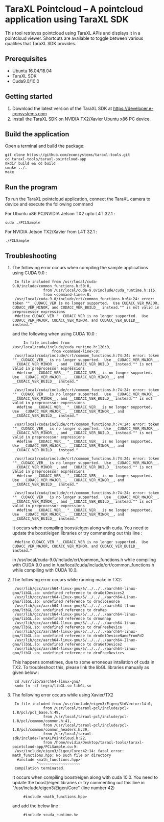 # TaraXL Pointcloud – A pointcloud application using TaraXL SDK

This tool retrieves pointcloud using TaraXL APIs and displays it in a pointcloud viewer. Shortcuts are available to toggle between various qualities that TaraXL SDK provides.

## Prerequisites

- Ubuntu 16.04/18.04
- TaraXL SDK
- Cuda9.0/10.0

## Getting started

1. Download the latest version of the TaraXL SDK at https://developer.e-consystems.com
2. Install the TaraXL SDK on NVIDIA TX2/Xavier Ubuntu x86 PC device.

## Build the application

Open a terminal and build the package:

    git clone https://github.com/econsystems/taraxl-tools.git
    cd taraxl-tools/taraxl-pointcloud-app
    mkdir build && cd build
    cmake ../.
    make

## Run the program

To run the TaraXL pointcloud application, connect the TaraXL camera to device and execute the following command

For Ubuntu x86 PC/NVIDIA Jetson TX2 upto L4T 32.1 : 

    sudo ./PCLSample
For NVIDIA Jetson TX2/Xavier from L4T 32.1 : 

    ./PCLSample

## Troubleshooting
1. The following error occurs when compiling the sample applications using CUDA 9.0 :

        In file included from /usr/local/cuda-9.0/include/common_functions.h:50:0,
                     from /usr/local/cuda-9.0/include/cuda_runtime.h:115,
                     from <command-line>:0:
        /usr/local/cuda-9.0/include/crt/common_functions.h:64:24: error: token ""__CUDACC_VER is no longer supported.  Use CUDACC_VER_MAJOR, CUDACC_VER_MINOR, and CUDACC_VER_BUILD__ instead."" is not valid in preprocessor expressions
        #define CUDACC_VER "__CUDACC_VER is no longer supported.  Use CUDACC_VER_MAJOR, CUDACC_VER_MINOR, and CUDACC_VER_BUILD__ instead."
    
    and the following when using CUDA 10.0 : 
    
            In file included from /usr/local/cuda/include/cuda_runtime.h:120:0,
                         from <command-line>:0:
        /usr/local/cuda/include/crt/common_functions.h:74:24: error: token ""__CUDACC_VER__ is no longer supported.  Use __CUDACC_VER_MAJOR__, __CUDACC_VER_MINOR__, and __CUDACC_VER_BUILD__ instead."" is not valid in preprocessor expressions
         #define __CUDACC_VER__ "__CUDACC_VER__ is no longer supported.  Use __CUDACC_VER_MAJOR__, __CUDACC_VER_MINOR__, and __CUDACC_VER_BUILD__ instead."
                                ^
        /usr/local/cuda/include/crt/common_functions.h:74:24: error: token ""__CUDACC_VER__ is no longer supported.  Use __CUDACC_VER_MAJOR__, __CUDACC_VER_MINOR__, and __CUDACC_VER_BUILD__ instead."" is not valid in preprocessor expressions
         #define __CUDACC_VER__ "__CUDACC_VER__ is no longer supported.  Use __CUDACC_VER_MAJOR__, __CUDACC_VER_MINOR__, and __CUDACC_VER_BUILD__ instead."
                                ^
        /usr/local/cuda/include/crt/common_functions.h:74:24: error: token ""__CUDACC_VER__ is no longer supported.  Use __CUDACC_VER_MAJOR__, __CUDACC_VER_MINOR__, and __CUDACC_VER_BUILD__ instead."" is not valid in preprocessor expressions
         #define __CUDACC_VER__ "__CUDACC_VER__ is no longer supported.  Use __CUDACC_VER_MAJOR__, __CUDACC_VER_MINOR__, and __CUDACC_VER_BUILD__ instead."
                                ^
        /usr/local/cuda/include/crt/common_functions.h:74:24: error: token ""__CUDACC_VER__ is no longer supported.  Use __CUDACC_VER_MAJOR__, __CUDACC_VER_MINOR__, and __CUDACC_VER_BUILD__ instead."" is not valid in preprocessor expressions
         #define __CUDACC_VER__ "__CUDACC_VER__ is no longer supported.  Use __CUDACC_VER_MAJOR__, __CUDACC_VER_MINOR__, and __CUDACC_VER_BUILD__ instead."
                                ^
        /usr/local/cuda/include/crt/common_functions.h:74:24: error: token ""__CUDACC_VER__ is no longer supported.  Use __CUDACC_VER_MAJOR__, __CUDACC_VER_MINOR__, and __CUDACC_VER_BUILD__ instead."" is not valid in preprocessor expressions
         #define __CUDACC_VER__ "__CUDACC_VER__ is no longer supported.  Use __CUDACC_VER_MAJOR__, __CUDACC_VER_MINOR__, and __CUDACC_VER_BUILD__ instead."
    It occurs when compiling boost/eigen along with cuda. You need to update the boost/eigen libraries or try commenting out this line :
        
        #define CUDACC_VER "__CUDACC_VER is no longer supported.  Use CUDACC_VER_MAJOR, CUDACC_VER_MINOR, and CUDACC_VER_BUILD__ instead."
        
    in /usr/local/cuda-9.0/include/crt/common_functions.h while compiling with CUDA 9.0 and in /usr/local/cuda/include/crt/common_functions.h while compiling with CUDA 10.0.

2. The following error occurs while running make in TX2:

        /usr/lib/gcc/aarch64-linux-gnu/5/../../../aarch64-linux-gnu/libGL.so: undefined reference to draGetDevices2
        /usr/lib/gcc/aarch64-LInux-gnu/5/../../../aarch64-Linux-gnu/llbGL.so: undefined reference to drncloseonce 
        /usr/lib/gcc/aarch64-linux-gnu/5/../../../aarch64-l1nux-gnu/ltbGL.So: undefined reference to draMap 
        /usr/lib/gcc/aarch64-linux-gnu/5/../../../aarch64-linux-gnu/libGL.so: undefined reference to drmunnap
        /usr/lib/gcc/aarch64-1lnux-gnu/5/../../../aarch64-1tnux-gnu/llbGL.so: undefined reference to draFreebevice
        /usr/lib/gcc/aarch64-linux-gnu/5/../../../aarch64-linux-gnu/llbGL.so: undefined reference to drnGetDeviceNaneFromFd2
        /usr/lib/gcc/aarch64-linux-gnu/5/../../../aarch64-Ilnux-gnu/llbGL.so: undefined reference to draGetDevice2
        /usr/lib/gcc/aarch64-linux-gnu/5/../../../aarch64-linux-gnu/libGL.so: undefined reference to drnFreeDevices
    This happens sometimes, due to some erroneous intallation of cuda in TX2. To troubleshoot this, please link the libGL libraries manually as given below :
    
        cd /usr/lib/aarch64-linux-gnu/
        sudo ln -sf tegra/libGL.so libGL.so
3. The following error occurs while using Xavier/TX2

        In file included from /usr/include/eigen3/Eigen/StdVector:14:0,
                     from /usr/local/taraxl-pcl/include/pcl-1.8/pcl/pcl_base.h:49,
                     from /usr/local/taraxl-pcl/include/pcl-1.8/pcl/common/common.h:41,
                     from /usr/local/taraxl-pcl/include/pcl-1.8/pcl/common/common_headers.h:39,
                     from /usr/local/taraxl-sdk/include/TaraXLPointcloud.h:22,
                     from /home/nvidia/Desktop/taraxl-tools/taraxl-pointcloud-app/PCLSample.cu:9:
        /usr/include/eigen3/Eigen/Core:42:14: fatal error: math_functions.hpp: No such file or directory
         #include <math_functions.hpp>
                  ^~~~~~~~~~~~~~~~~~~~
        compilation terminated.
    It occurs when compiling boost/eigen along with cuda 10.0. You need to update the boost/eigen libraries or try commenting out this line in "/usr/include/eigen3/Eigen/Core" (line number 42)
    
            #include <math_functions.hpp>
            
    and add the below line :

            #include <cuda_runtime.h>
